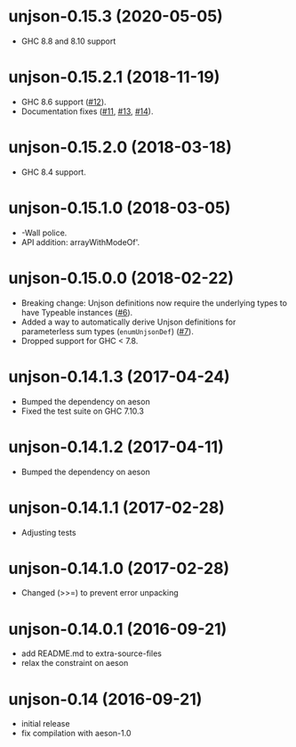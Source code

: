 # unjson-0.15.3 (2020-05-05)
* GHC 8.8 and 8.10 support

# unjson-0.15.2.1 (2018-11-19)
* GHC 8.6 support ([#12](https://github.com/scrive/unjson/pull/12)).
* Documentation fixes
  ([#11](https://github.com/scrive/unjson/issues/11),
  [#13](https://github.com/scrive/unjson/issues/13),
  [#14](https://github.com/scrive/unjson/issues/14)).

# unjson-0.15.2.0 (2018-03-18)
* GHC 8.4 support.

# unjson-0.15.1.0 (2018-03-05)
* -Wall police.
* API addition: arrayWithModeOf'.

# unjson-0.15.0.0 (2018-02-22)
* Breaking change: Unjson definitions now require the underlying types
  to have Typeable instances ([#6](https://github.com/scrive/unjson/pull/6)).
* Added a way to automatically derive Unjson definitions for
  parameterless sum types (`enumUnjsonDef`) ([#7](https://github.com/scrive/unjson/pull/7)).
* Dropped support for GHC < 7.8.

# unjson-0.14.1.3 (2017-04-24)
* Bumped the dependency on aeson
* Fixed the test suite on GHC 7.10.3

# unjson-0.14.1.2 (2017-04-11)
* Bumped the dependency on aeson

# unjson-0.14.1.1 (2017-02-28)
* Adjusting tests

# unjson-0.14.1.0 (2017-02-28)
* Changed (>>=) to prevent error unpacking

# unjson-0.14.0.1 (2016-09-21)
* add README.md to extra-source-files
* relax the constraint on aeson

# unjson-0.14 (2016-09-21)
* initial release
* fix compilation with aeson-1.0
